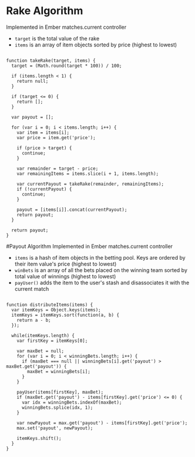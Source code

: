 # Rake Algorithm
Implemented in Ember matches.current controller

* `target` is the total value of the rake
* `items` is an array of item objects sorted by price (highest to lowest)

<pre><code>
function takeRake(target, items) {
  target = (Math.round(target * 100)) / 100;

  if (items.length < 1) {
    return null;
  }

  if (target <= 0) {
    return [];
  }

  var payout = [];

  for (var i = 0; i < items.length; i++) {
    var item = items[i];
    var price = item.get('price');

    if (price > target) {
      continue;
    }

    var remainder = target - price;
    var remainingItems = items.slice(i + 1, items.length);

    var currentPayout = takeRake(remainder, remainingItems);
    if (!currentPayout) {
      continue;
    }

    payout = [items[i]].concat(currentPayout);
    return payout;
  }

  return payout;
}
</code></pre>

#Payout Algorithm
Implemented in Ember matches.current controller

* `items` is a hash of item objects in the betting pool. Keys are ordered by
their item value's price (highest to lowest)
* `winBets` is an array of all the bets placed on the winning team sorted by
total value of winnings (highest to lowest)
* `payUser()` adds the item to the user's stash and disassociates it with the
current match

<pre><code>
function distributeItems(items) {
  var itemKeys = Object.keys(items);
  itemKeys = itemKeys.sort(function(a, b) {
    return a - b;
  });

  while(itemKeys.length) {
    var firstKey = itemKeys[0];

    var maxBet = null;
    for (var i = 0; i < winningBets.length; i++) {
      if (maxBet === null || winningBets[i].get('payout') > maxBet.get('payout')) {
        maxBet = winningBets[i];
      }
    }

    payUser(items[firstKey], maxBet);
    if (maxBet.get('payout') - items[firstKey].get('price') <= 0) {
      var idx = winningBets.indexOf(maxBet);
      winningBets.splice(idx, 1);
    }

    var newPayout = max.get('payout') - items[firstKey].get('price');
    max.set('payout', newPayout);

    itemKeys.shift();
  }
}
</code></pre>
